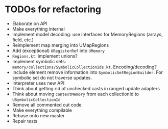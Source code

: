 # TODOs for refactoring

- Elaborate on API
- Make everything internal
- Implement model decoding: use interfaces for MemoryRegions (arrays, field, etc.)
- Reimplement map merging into UMapRegions
- Add (exceptional) `URegisterRef` into `UMemory`
- `Regions.kt`: implement unions? 
- Implement symbolic sets: `memory/collections/SymbolicCollectionIds.kt`. Encoding/decoding?
- Include element remove information into `SymbolicSetRegionBuilder`. For symbolic set do not traverse updates.
- Interpreter uses new API
- Think about getting rid of unchecked casts in ranged update adapters
- Think about moving `contextMemory` from each collectionId to `USymbolicCollectionId`
- Remove all commented out code
- Make everything compilable
- Rebase onto new master
- Repair tests